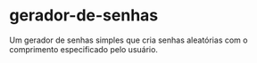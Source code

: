 # gerador-de-senhas
Um gerador de senhas simples que cria senhas aleatórias com o comprimento especificado pelo usuário.

